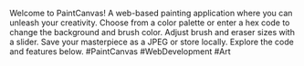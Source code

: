 Welcome to PaintCanvas! A web-based painting application where you can unleash your creativity. Choose from a color palette or enter a hex code to change the background and brush color. Adjust brush and eraser sizes with a slider. Save your masterpiece as a JPEG or store locally. Explore the code and features below. #PaintCanvas #WebDevelopment #Art
